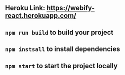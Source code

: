 ## Heroku Link: https://webify-react.herokuapp.com/


## `npm run build` to build your project
## `npm instsall` to install dependencies
##  `npm start` to start the project locally
